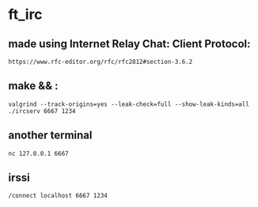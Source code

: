 # ft_irc

## made using Internet Relay Chat: Client Protocol:

```
https://www.rfc-editor.org/rfc/rfc2812#section-3.6.2
```

## make && :

```
valgrind --track-origins=yes --leak-check=full --show-leak-kinds=all ./ircserv 6667 1234
```

## another terminal

```
nc 127.0.0.1 6667
```

## irssi

```
/connect localhost 6667 1234
```
